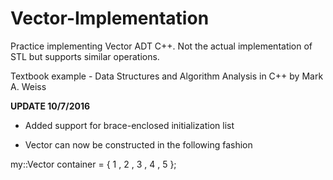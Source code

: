 # Vector-Implementation
Practice implementing Vector ADT C++.
Not the actual implementation of STL but supports similar operations.

Textbook example - Data Structures and Algorithm Analysis in C++ by Mark A. Weiss


**********UPDATE 10/7/2016**********
- Added support for brace-enclosed initialization list

- Vector can now be constructed in the following fashion

my::Vector<Object> container = { 1 , 2 , 3 , 4 , 5 };
